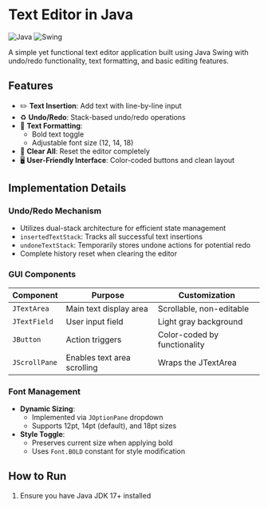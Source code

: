 # Text Editor in Java

![Java](https://img.shields.io/badge/Java-17%2B-blue)
![Swing](https://img.shields.io/badge/GUI-Swing-orange)

A simple yet functional text editor application built using Java Swing with undo/redo functionality, text formatting, and basic editing features.

## Features

- ✏️ **Text Insertion**: Add text with line-by-line input
- ♻️ **Undo/Redo**: Stack-based undo/redo operations
- 🎨 **Text Formatting**:
  - Bold text toggle
  - Adjustable font size (12, 14, 18)
- 🧹 **Clear All**: Reset the editor completely
- 🖥️ **User-Friendly Interface**: Color-coded buttons and clean layout

## Implementation Details

### Undo/Redo Mechanism
- Utilizes dual-stack architecture for efficient state management
- `insertedTextStack`: Tracks all successful text insertions
- `undoneTextStack`: Temporarily stores undone actions for potential redo
- Complete history reset when clearing the editor

### GUI Components
| Component       | Purpose                          | Customization                |
|-----------------|----------------------------------|------------------------------|
| `JTextArea`     | Main text display area           | Scrollable, non-editable     |
| `JTextField`    | User input field                 | Light gray background        |
| `JButton`       | Action triggers                  | Color-coded by functionality |
| `JScrollPane`   | Enables text area scrolling      | Wraps the JTextArea          |

### Font Management
- **Dynamic Sizing**: 
  - Implemented via `JOptionPane` dropdown
  - Supports 12pt, 14pt (default), and 18pt sizes
- **Style Toggle**:
  - Preserves current size when applying bold
  - Uses `Font.BOLD` constant for style modification

## How to Run
1. Ensure you have Java JDK 17+ installed
